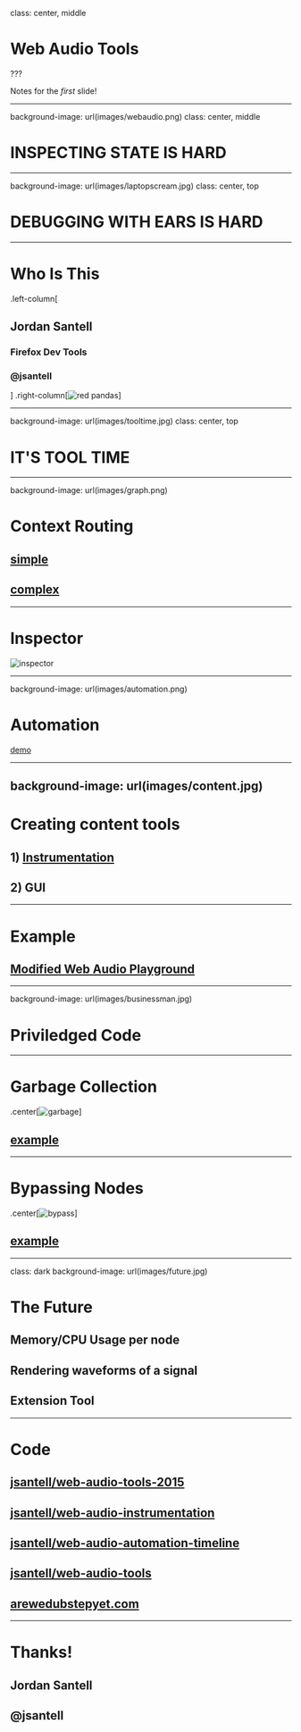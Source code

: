 class: center, middle

# Web Audio Tools

???

Notes for the _first_ slide!

---
background-image: url(images/webaudio.png)
class: center, middle
# INSPECTING STATE IS HARD
---
background-image: url(images/laptopscream.jpg)
class: center, top 
# DEBUGGING WITH EARS IS HARD
---
# Who Is This

.left-column[
  ## Jordan Santell
  ### Firefox Dev Tools
  ### @jsantell
]
.right-column[![red pandas](images/redpandalasers.gif)]

---
background-image: url(images/tooltime.jpg)
class: center, top 
# IT'S TOOL TIME

---
background-image: url(images/graph.png)

# Context Routing

## [simple](http://jsantell.github.io/dsp-with-web-audio-presentation/examples/wub2.html)
## [complex](https://webaudiodemos.appspot.com/Vocoder/index.html#)

---
# Inspector

![inspector](images/inspector.png)

---
background-image: url(images/automation.png)
# Automation

[demo](examples/automation.html)

---
background-image: url(images/content.jpg)
---
# Creating content tools

## 1) [Instrumentation](https://github.com/jsantell/web-audio-instrumentation)
## 2) GUI

---

# Example 

## [Modified Web Audio Playground](http://localhost:8888/webaudioplayground/)

---

background-image: url(images/businessman.jpg)
# Priviledged Code

---

# Garbage Collection

.center[![garbage](images/garbage.png)]

## [example](http://jergason.github.io/react-webaudio-drum-machine/)

---

# Bypassing Nodes

.center[![bypass](images/bypass.jpg)]

## [example](http://jsantell.github.io/dsp-with-web-audio-presentation/examples/wub2.html)

---

class: dark
background-image: url(images/future.jpg)
# The Future

## Memory/CPU Usage per node
## Rendering waveforms of a signal
## Extension Tool

---

# Code

## [jsantell/web-audio-tools-2015](https://github.com/jsantell/web-audio-tools-2015/)
## [jsantell/web-audio-instrumentation](https://github.com/jsantell/web-audio-instrumentation)
## [jsantell/web-audio-automation-timeline](https://github.com/jsantell/web-audio-automation-timeline)
## [jsantell/web-audio-tools](https://github.com/jsantell/web-audio-tools)
## [arewedubstepyet.com](http://arewedubstepyet.com)

---

# Thanks!

## Jordan Santell
## @jsantell
